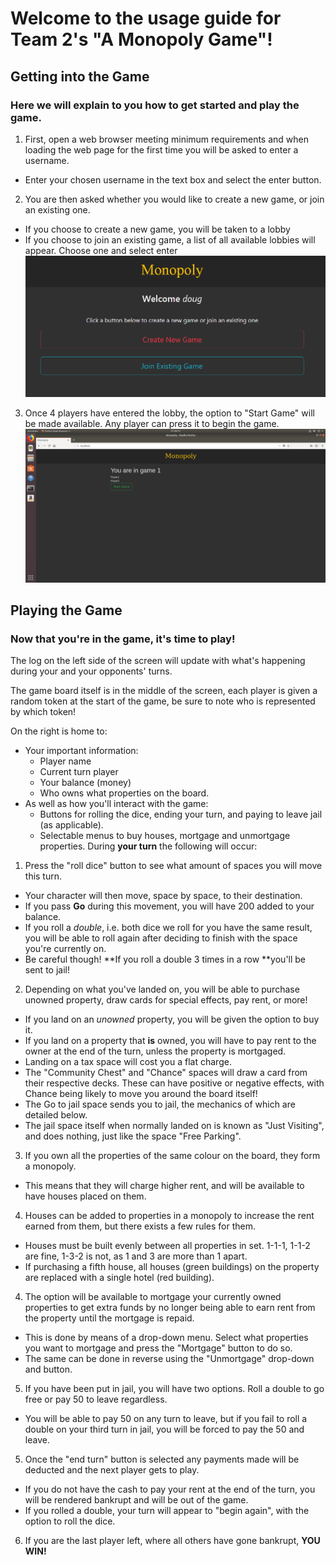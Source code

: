 # Welcome to the usage guide for Team 2's "A Monopoly Game"!

## Getting into the Game
### Here we will explain to you how to get started and play the game.

1. First, open a web browser meeting minimum requirements and when loading the web page for the first time you will be asked to enter a username.
  * Enter your chosen username in the text box and select the enter button.

2. You are then asked whether you would like to create a new game, or join an existing one.
  * If you choose to create a new game, you will be taken to a lobby
  * If you choose to join an existing game, a list of all available lobbies will appear. Choose one and select enter
![An image of the create or join game options](documentation-images/create_join.PNG "Which will it be? Create or Join?")

3. Once 4 players have entered the lobby, the option to "Start Game" will be made available. Any player can press it to begin the game.
![An image of a 2 player lobby with Start Game button active](documentation-images/Full-lobby.PNG "An example of a 2-player lobby with an active start game button.")

## Playing the Game
### Now that you're in the game, it's time to play!

The log on the left side of the screen will update with what's happening during your and your opponents' turns.

The game board itself is in the middle of the screen, each player is given a random token at the start of the game, be sure to note who is represented by which token!

On the right is home to:
  * Your important information:
    * Player name
	* Current turn player
	* Your balance (money)
	* Who owns what properties on the board.
  * As well as how you'll interact with the game:
    * Buttons for rolling the dice, ending your turn, and paying to leave jail (as applicable).
	* Selectable menus to buy houses, mortgage and unmortgage properties.
During **your turn** the following will occur:

1. Press the "roll dice" button to see what amount of spaces you will move this turn.
  * Your character will then move, space by space, to their destination.
  * If you pass **Go** during this movement, you will have 200 added to your balance.
  * If you roll a *double*, i.e. both dice we roll for you have the same result, you will be able to roll again after deciding to finish with the space you're currently on.
  * Be careful though! **If you roll a double 3 times in a row **you'll be sent to jail!
  
2. Depending on what you've landed on, you will be able to purchase unowned property, draw cards for special effects, pay rent, or more!
  * If you land on an *unowned* property, you will be given the option to buy it.
  * If you land on a property that **is** owned, you will have to pay rent to the owner at the end of the turn, unless the property is mortgaged.
  * Landing on a tax space will cost you a flat charge.
  * The "Community Chest" and "Chance" spaces will draw a card from their respective decks. These can have positive or negative effects, with Chance being likely to move you around the board itself!
  * The Go to jail space sends you to jail, the mechanics of which are detailed below.
  * The jail space itself when normally landed on is known as "Just Visiting", and does nothing, just like the space "Free Parking".

3. If you own all the properties of the same colour on the board, they form a monopoly.
  * This means that they will charge higher rent, and will be available to have houses placed on them.
  
4. Houses can be added to properties in a monopoly to increase the rent earned from them, but there exists a few rules for them.
  * Houses must be built evenly between all properties in set. 1-1-1, 1-1-2 are fine, 1-3-2 is not, as 1 and 3 are more than 1 apart.
  * If purchasing a fifth house, all houses (green buildings) on the property are replaced with a single hotel (red building).

4. The option will be available to mortgage your currently owned properties to get extra funds by no longer being able to earn rent from the property until the mortgage is repaid.
  * This is done by means of a drop-down menu. Select what properties you want to mortgage and press the "Mortgage" button to do so.
  * The same can be done in reverse using the "Unmortgage" drop-down and button.

5. If you have been put in jail, you will have two options. Roll a double to go free or pay 50 to leave regardless.
  * You will be able to pay 50 on any turn to leave, but if you fail to roll a double on your third turn in jail, you will be forced to pay the 50 and leave.

5. Once the "end turn" button is selected any payments made will be deducted and the next player gets to play.
  * If you do not have the cash to pay your rent at the end of the turn, you will be rendered bankrupt and will be out of the game.
  * If you rolled a double, your turn will appear to "begin again", with the option to roll the dice.

6. If you are the last player left, where all others have gone bankrupt, **YOU WIN!**
